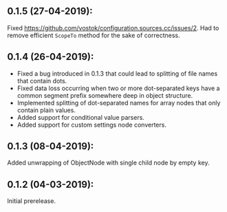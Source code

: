 ## 0.1.5 (27-04-2019):

Fixed https://github.com/vostok/configuration.sources.cc/issues/2. Had to remove efficient `ScopeTo` method for the sake of correctness.

## 0.1.4 (26-04-2019):

* Fixed a bug introduced in 0.1.3 that could lead to splitting of file names that contain dots.
* Fixed data loss occurring when two or more dot-separated keys have a common segment prefix somewhere deep in object structure.
* Implemented splitting of dot-separated names for array nodes that only contain plain values.
* Added support for conditional value parsers.
* Added support for custom settings node converters.

## 0.1.3 (08-04-2019):

Added unwrapping of ObjectNode with single child node by empty key.

## 0.1.2 (04-03-2019): 

Initial prerelease.